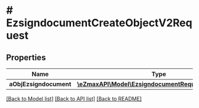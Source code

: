 # # EzsigndocumentCreateObjectV2Request

## Properties

Name | Type | Description | Notes
------------ | ------------- | ------------- | -------------
**aObjEzsigndocument** | [**\eZmaxAPI\Model\EzsigndocumentRequestCompound[]**](EzsigndocumentRequest.md) |  |

[[Back to Model list]](../../README.md#models) [[Back to API list]](../../README.md#endpoints) [[Back to README]](../../README.md)
